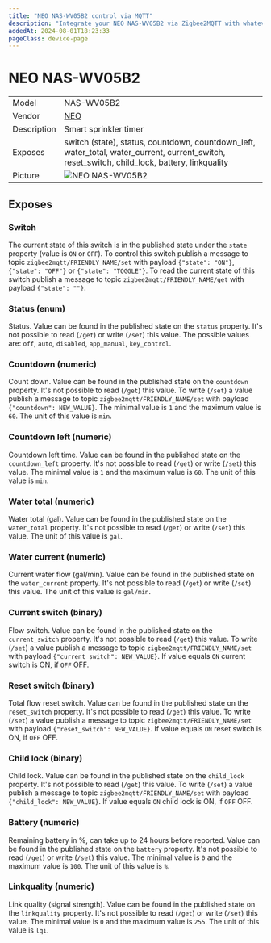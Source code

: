 ```yaml
---
title: "NEO NAS-WV05B2 control via MQTT"
description: "Integrate your NEO NAS-WV05B2 via Zigbee2MQTT with whatever smart home infrastructure you are using without the vendor's bridge or gateway."
addedAt: 2024-08-01T18:23:33
pageClass: device-page
---
```


<!-- !!!! -->
<!-- ATTENTION: This file is auto-generated through docgen! -->
<!-- You can only edit the "Notes"-Section between the two comment lines "Notes BEGIN" and "Notes END". -->
<!-- Do not use h1 or h2 heading within "## Notes"-Section. -->
<!-- !!!! -->

# NEO NAS-WV05B2

|     |     |
|-----|-----|
| Model | NAS-WV05B2  |
| Vendor  | [NEO](/supported-devices/#v=NEO)  |
| Description | Smart sprinkler timer |
| Exposes | switch (state), status, countdown, countdown_left, water_total, water_current, current_switch, reset_switch, child_lock, battery, linkquality |
| Picture | ![NEO NAS-WV05B2](https://www.zigbee2mqtt.io/images/devices/NAS-WV05B2.png) |


<!-- Notes BEGIN: You can edit here. Add "## Notes" headline if not already present. -->


<!-- Notes END: Do not edit below this line -->




## Exposes

### Switch 
The current state of this switch is in the published state under the `state` property (value is `ON` or `OFF`).
To control this switch publish a message to topic `zigbee2mqtt/FRIENDLY_NAME/set` with payload `{"state": "ON"}`, `{"state": "OFF"}` or `{"state": "TOGGLE"}`.
To read the current state of this switch publish a message to topic `zigbee2mqtt/FRIENDLY_NAME/get` with payload `{"state": ""}`.

### Status (enum)
Status.
Value can be found in the published state on the `status` property.
It's not possible to read (`/get`) or write (`/set`) this value.
The possible values are: `off`, `auto`, `disabled`, `app_manual`, `key_control`.

### Countdown (numeric)
Count down.
Value can be found in the published state on the `countdown` property.
It's not possible to read (`/get`) this value.
To write (`/set`) a value publish a message to topic `zigbee2mqtt/FRIENDLY_NAME/set` with payload `{"countdown": NEW_VALUE}`.
The minimal value is `1` and the maximum value is `60`.
The unit of this value is `min`.

### Countdown left (numeric)
Countdown left time.
Value can be found in the published state on the `countdown_left` property.
It's not possible to read (`/get`) or write (`/set`) this value.
The minimal value is `1` and the maximum value is `60`.
The unit of this value is `min`.

### Water total (numeric)
Water total (gal).
Value can be found in the published state on the `water_total` property.
It's not possible to read (`/get`) or write (`/set`) this value.
The unit of this value is `gal`.

### Water current (numeric)
Current water flow (gal/min).
Value can be found in the published state on the `water_current` property.
It's not possible to read (`/get`) or write (`/set`) this value.
The unit of this value is `gal/min`.

### Current switch (binary)
Flow switch.
Value can be found in the published state on the `current_switch` property.
It's not possible to read (`/get`) this value.
To write (`/set`) a value publish a message to topic `zigbee2mqtt/FRIENDLY_NAME/set` with payload `{"current_switch": NEW_VALUE}`.
If value equals `ON` current switch is ON, if `OFF` OFF.

### Reset switch (binary)
Total flow reset switch.
Value can be found in the published state on the `reset_switch` property.
It's not possible to read (`/get`) this value.
To write (`/set`) a value publish a message to topic `zigbee2mqtt/FRIENDLY_NAME/set` with payload `{"reset_switch": NEW_VALUE}`.
If value equals `ON` reset switch is ON, if `OFF` OFF.

### Child lock (binary)
Child lock.
Value can be found in the published state on the `child_lock` property.
It's not possible to read (`/get`) this value.
To write (`/set`) a value publish a message to topic `zigbee2mqtt/FRIENDLY_NAME/set` with payload `{"child_lock": NEW_VALUE}`.
If value equals `ON` child lock is ON, if `OFF` OFF.

### Battery (numeric)
Remaining battery in %, can take up to 24 hours before reported.
Value can be found in the published state on the `battery` property.
It's not possible to read (`/get`) or write (`/set`) this value.
The minimal value is `0` and the maximum value is `100`.
The unit of this value is `%`.

### Linkquality (numeric)
Link quality (signal strength).
Value can be found in the published state on the `linkquality` property.
It's not possible to read (`/get`) or write (`/set`) this value.
The minimal value is `0` and the maximum value is `255`.
The unit of this value is `lqi`.


